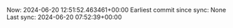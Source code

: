 Now: 2024-06-20 12:51:52.463461+00:00 Earliest commit since sync: None Last sync: 2024-06-20 07:52:39+00:00
